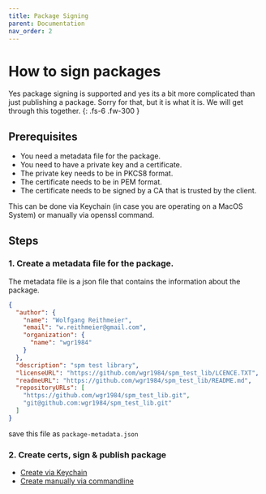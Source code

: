 ```yaml
---
title: Package Signing
parent: Documentation
nav_order: 2
---
```


# How to sign packages
Yes package signing is supported and yes its a bit more complicated than just publishing a package.
Sorry for that, but it is what it is. We will get through this together.
{: .fs-6 .fw-300 }

## Prerequisites
- You need a metadata file for the package.
- You need to have a private key and a certificate.
- The private key needs to be in PKCS8 format.
- The certificate needs to be in PEM format.
- The certificate needs to be signed by a CA that is trusted by the client.

This can be done via Keychain (in case you are operating on a MacOS System) or manually via openssl command.

## Steps
### 1. Create a metadata file for the package.
The metadata file is a json file that contains the information about the package.
```json
{
  "author": {
    "name": "Wolfgang Reithmeier",
    "email": "w.reithmeier@gmail.com",
    "organization": {
      "name": "wgr1984"
    }
  },
  "description": "spm test library",
  "licenseURL": "https://github.com/wgr1984/spm_test_lib/LCENCE.TXT",
  "readmeURL": "https://github.com/wgr1984/spm_test_lib/README.md",
  "repositoryURLs": [
    "https://github.com/wgr1984/spm_test_lib.git",
    "git@github.com:wgr1984/spm_test_lib.git"
  ]
}
```
save this file as `package-metadata.json`

### 2. Create certs, sign & publish package
- [Create via Keychain](packagesigningkeychain.md)
- [Create manually via commandline](packagesigningmanual.md)

